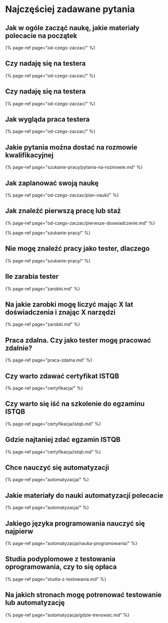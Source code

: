 # Najczęściej zadawane pytania

## Jak w ogóle zacząć naukę, jakie materiały polecacie na początek

{% page-ref page="od-czego-zaczac/" %}

## Czy nadaję się na testera

{% page-ref page="od-czego-zaczac/" %}

## Czy nadaję się na testera

{% page-ref page="od-czego-zaczac/" %}

## Jak wygląda praca testera

{% page-ref page="od-czego-zaczac/" %}

## Jakie pytania można dostać na rozmowie kwalifikacyjnej

{% page-ref page="szukanie-pracy/pytania-na-rozmowie.md" %}

## Jak zaplanować swoją naukę

{% page-ref page="od-czego-zaczac/plan-nauki/" %}

## Jak znaleźć pierwszą pracę lub staż

{% page-ref page="od-czego-zaczac/pierwsze-doswiadczenie.md" %}

{% page-ref page="szukanie-pracy/" %}

## Nie mogę znaleźć pracy jako tester, dlaczego

{% page-ref page="szukanie-pracy/" %}

## Ile zarabia tester

{% page-ref page="zarobki.md" %}

## Na jakie zarobki mogę liczyć mając X lat doświadczenia i znając X narzędzi

{% page-ref page="zarobki.md" %}

## Praca zdalna. Czy jako tester mogę pracować zdalnie?

{% page-ref page="praca-zdalna.md" %}

## Czy warto zdawać certyfikat ISTQB

{% page-ref page="certyfikacja/" %}

## Czy warto się iść na szkolenie do egzaminu ISTQB

{% page-ref page="certyfikacja/istqb.md" %}

## Gdzie najtaniej zdać egzamin ISTQB

{% page-ref page="certyfikacja/istqb.md" %}

## Chce nauczyć się automatyzacji

{% page-ref page="automatyzacja/" %}

## Jakie materiały do nauki automatyzacji polecacie

{% page-ref page="automatyzacja/" %}

## Jakiego języka programowania nauczyć się najpierw

{% page-ref page="automatyzacja/nauka-programowania/" %}

## Studia podyplomowe z testowania oprogramowania, czy to się opłaca

{% page-ref page="studia-z-testowania.md" %}

## Na jakich stronach mogę potrenować testowanie lub automatyzację

{% page-ref page="automatyzacja/gdzie-trenowac.md" %}





